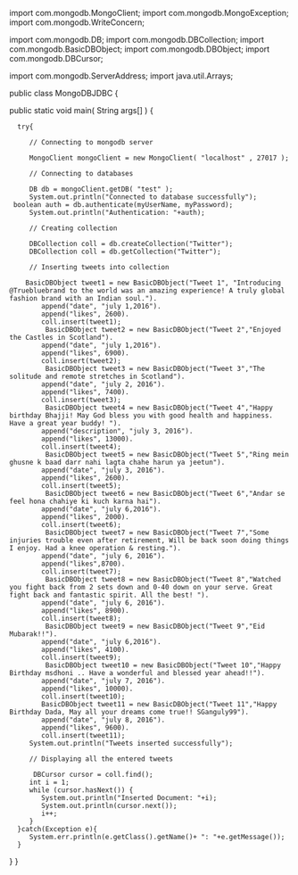 import com.mongodb.MongoClient;
import com.mongodb.MongoException;
import com.mongodb.WriteConcern;

import com.mongodb.DB;
import com.mongodb.DBCollection;
import com.mongodb.BasicDBObject;
import com.mongodb.DBObject;
import com.mongodb.DBCursor;

import com.mongodb.ServerAddress;
import java.util.Arrays;

public class MongoDBJDBC {

   public static void main( String args[] ) {
	
      try{   
		
         // Connecting to mongodb server
         
         MongoClient mongoClient = new MongoClient( "localhost" , 27017 );
			
         // Connecting to databases
         
         DB db = mongoClient.getDB( "test" );
         System.out.println("Connected to database successfully");
	 boolean auth = db.authenticate(myUserName, myPassword);
         System.out.println("Authentication: "+auth);  
         
         // Creating collection
         
         DBCollection coll = db.createCollection("Twitter");
         DBCollection coll = db.getCollection("Twitter");
         
         // Inserting tweets into collection
         
	    BasicDBObject tweet1 = new BasicDBObject("Tweet 1", "Introducing @Truebluebrand to the world was an amazing experience! A truly global fashion brand with an Indian soul.").
            append("date", "july 1,2016").
            append("likes", 2600).
            coll.insert(tweet1);
             BasicDBObject tweet2 = new BasicDBObject("Tweet 2","Enjoyed the Castles in Scotland").
            append("date", "july 1,2016").
            append("likes", 6900).
            coll.insert(tweet2);
             BasicDBObject tweet3 = new BasicDBObject("Tweet 3","The solitude and remote stretches in Scotland").
            append("date", "july 2, 2016").
            append("likes", 7400).
            coll.insert(tweet3);
             BasicDBObject tweet4 = new BasicDBObject("Tweet 4","Happy birthday Bhajji! May God bless you with good health and happiness. Have a great year buddy! ").
            append("description", "july 3, 2016").
            append("likes", 13000).
            coll.insert(tweet4);
             BasicDBObject tweet5 = new BasicDBObject("Tweet 5","Ring mein ghusne k baad darr nahi lagta chahe harun ya jeetun").
            append("date", "july 3, 2016").
            append("likes", 2600).
            coll.insert(tweet5);
             BasicDBObject tweet6 = new BasicDBObject("Tweet 6","Andar se feel hona chahiye ki kuch karna hai").
            append("date", "july 6,2016").
            append("likes", 2000).
            coll.insert(tweet6);
             BasicDBObject tweet7 = new BasicDBObject("Tweet 7","Some injuries trouble even after retirement, Will be back soon doing things I enjoy. Had a knee operation & resting.").
            append("date", "july 6, 2016").
            append("likes",8700).
            coll.insert(tweet7);
             BasicDBObject tweet8 = new BasicDBObject("Tweet 8","Watched you fight back from 2 sets down and 0-40 down on your serve. Great fight back and fantastic spirit. All the best! ").
            append("date", "july 6, 2016").
            append("likes", 8900).
            coll.insert(tweet8);
             BasicDBObject tweet9 = new BasicDBObject("Tweet 9","Eid Mubarak!!").
            append("date", "july 6,2016").
            append("likes", 4100).
            coll.insert(tweet9);
             BasicDBObject tweet10 = new BasicDBObject("Tweet 10","Happy Birthday msdhoni .. Have a wonderful and blessed year ahead!!").
            append("date", "july 7, 2016").
            append("likes", 10000).
            coll.insert(tweet10);
            BasicDBObject tweet11 = new BasicDBObject("Tweet 11","Happy Birthday Dada, May all your dreams come true!! SGanguly99").
            append("date", "july 8, 2016").
            append("likes", 9600).
            coll.insert(tweet11);
         System.out.println("Tweets inserted successfully");
         
         // Displaying all the entered tweets
         
          DBCursor cursor = coll.find();
         int i = 1;
         while (cursor.hasNext()) { 
            System.out.println("Inserted Document: "+i); 
            System.out.println(cursor.next()); 
            i++;
         }
      }catch(Exception e){
         System.err.println(e.getClass().getName()+ ": "+e.getMessage());
      }
   }
}

